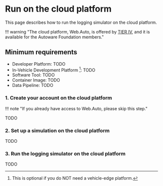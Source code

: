 # Run on the cloud platform

This page describes how to run the logging simulator on the cloud platform.

!!! warning "The cloud platform, Web.Auto, is offered by [TIER IV](https://tier4.jp/en/), and it is available for the Autoware Foundation members."

## Minimum requirements

- Developer Platform: TODO
- In-Vehicle Development Platform [^1]: TODO
- Software Tool: TODO
- Container Image: TODO
- Data Pipeline: TODO

[^1]: This is optional if you do NOT need a vehicle-edge platform.

### 1. Create your account on the cloud platform

!!! note "If you already have access to Web.Auto, please skip this step."

TODO

### 2. Set up a simulation on the cloud platform

TODO

### 3. Run the logging simulator on the cloud platform

TODO
